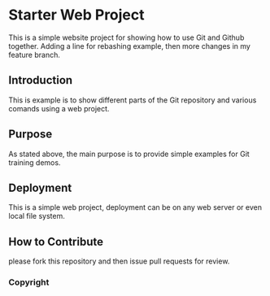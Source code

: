 # Starter Web Project

This is a simple website project for showing how to use Git and Github together.
Adding a line for rebashing example, then more changes in my feature branch.

## Introduction
This is example is to show different parts of the Git repository and various comands using a web project.

## Purpose
As stated above, the main purpose is to provide simple examples for Git training demos.

## Deployment
This is a simple web project, deployment can be on any web server or even local file system.

## How to Contribute

please fork this repository and then issue pull requests for review.

### Copyright